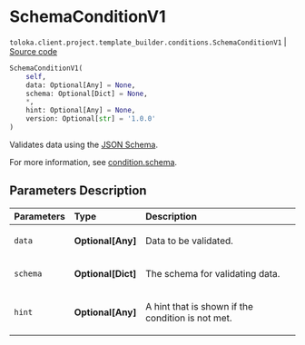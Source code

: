 # SchemaConditionV1
`toloka.client.project.template_builder.conditions.SchemaConditionV1` | [Source code](https://github.com/Toloka/toloka-kit/blob/v1.2.0.post1/src/client/project/template_builder/conditions.py#L227)

```python
SchemaConditionV1(
    self,
    data: Optional[Any] = None,
    schema: Optional[Dict] = None,
    *,
    hint: Optional[Any] = None,
    version: Optional[str] = '1.0.0'
)
```

Validates data using the [JSON Schema](https://json-schema.org/learn/getting-started-step-by-step.html).


For more information, see [condition.schema](https://toloka.ai/docs/template-builder/reference/condition.schema).

## Parameters Description

| Parameters | Type | Description |
| :----------| :----| :-----------|
`data`|**Optional\[Any\]**|<p>Data to be validated.</p>
`schema`|**Optional\[Dict\]**|<p>The schema for validating data.</p>
`hint`|**Optional\[Any\]**|<p>A hint that is shown if the condition is not met.</p>
